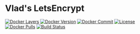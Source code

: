 # Vlad's LetsEncrypt

[![Docker Layers](https://images.microbadger.com/badges/image/vladgh/le.svg)](http://microbadger.com/images/vladgh/le)
[![Docker Version](https://images.microbadger.com/badges/version/vladgh/le.svg)](http://microbadger.com/images/vladgh/le)
[![Docker Commit](https://images.microbadger.com/badges/commit/vladgh/le.svg)](http://microbadger.com/images/vladgh/le)
[![License](https://images.microbadger.com/badges/license/vladgh/le.svg)](http://microbadger.com/images/vladgh/le)
[![Docker Pulls](https://img.shields.io/docker/pulls/vladgh/le.svg)](https://hub.docker.com/r/vladgh/le)
[![Build Status](https://travis-ci.org/vghn/docker_images.svg?branch=master)](https://travis-ci.org/vghn/docker_images)

